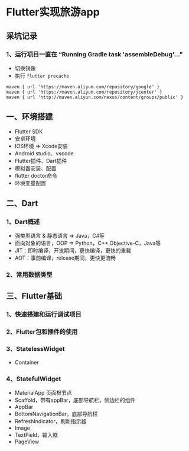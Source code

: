 # Flutter实现旅游app

## 采坑记录   

### 1、运行项目一直在 “Running Gradle task 'assembleDebug'...”

* 切换镜像
* 执行 `flutter precache`

```
maven { url 'https://maven.aliyun.com/repository/google' }
maven { url 'https://maven.aliyun.com/repository/jcenter' }
maven { url 'http://maven.aliyun.com/nexus/content/groups/public' }
```

## 一、环境搭建

* Flutter SDK
* 安卓环境
* IOS环境 => Xcode安装
* Android studio、vscode
* Flutter插件、Dart插件
* 模拟器安装、配置
* flutter doctor命令
* 环境变量配置

## 二、Dart

### 1、Dart概述

* 强类型语言 & 静态语言 => Java，C#等
* 面向对象的语言，OOP => Python，C++,Objective-C，Java等
* JIT：即时编译，开发期间，更快编译，更快的重载
* AOT：事前编译，release期间，更快更流畅

### 2、常用数据类型

## 三、Flutter基础

### 1、快速搭建和运行调试项目

### 2、Flutter包和插件的使用

### 3、StatelessWidget

* Container

### 4、StatefulWidget

* MaterialApp 页面根节点
* Scaffold，带有appBar，底部导航栏，侧边栏的组件
* AppBar
* BottomNavigationBar，底部导航栏
* RefreshIndicator，刷新指示器
* Image
* TextField，输入框
* PageView

